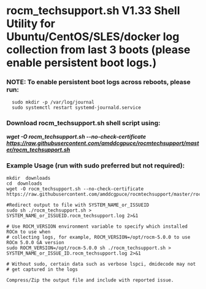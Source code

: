# rocm_techsupport.sh V1.33 Shell Utility for Ubuntu/CentOS/SLES/docker log collection from last 3 boots (please enable persistent boot logs.)
### NOTE: To enable persistent boot logs across reboots, please run:  
```
  sudo mkdir -p /var/log/journal
  sudo systemctl restart systemd-journald.service
```

### Download rocm_techsupport.sh shell script using:
***wget -O rocm_techsupport.sh --no-check-certificate https://raw.githubusercontent.com/amddcgpuce/rocmtechsupport/master/rocm_techsupport.sh*** 

### Example Usage (run with sudo preferred but not required):
```
mkdir  downloads
cd  downloads
wget -O rocm_techsupport.sh --no-check-certificate https://raw.githubusercontent.com/amddcgpuce/rocmtechsupport/master/rocm_techsupport.sh

#Redirect output to file with SYSTEM_NAME_or_ISSUEID
sudo sh ./rocm_techsupport.sh > SYSTEM_NAME_or_ISSUEID.rocm_techsupport.log 2>&1

# Use ROCM_VERSION environment variable to specify which installed ROCm to use when
# collecting logs, for example, ROCM_VERSION=/opt/rocm-5.0.0 to use ROCm 5.0.0 GA version
sudo ROCM_VERSION=/opt/rocm-5.0.0 sh ./rocm_techsupport.sh > SYSTEM_NAME_or_ISSUE_ID.rocm_techsupport.log 2>&1

# Without sudo, certain data such as verbose lspci, dmidecode may not
# get captured in the logs

Compress/Zip the output file and include with reported issue.
```

